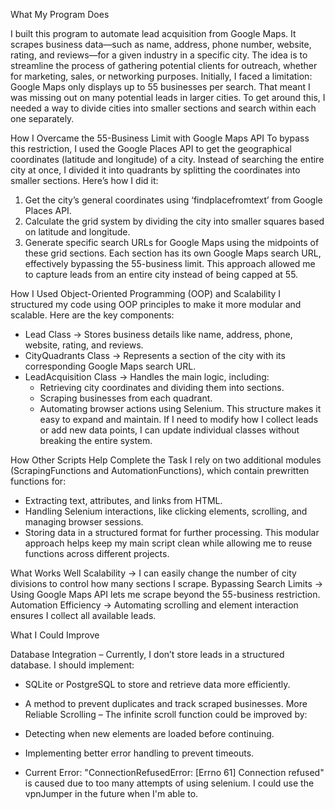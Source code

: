 What My Program Does

I built this program to automate lead acquisition from Google Maps. It scrapes business data—such as name, address, phone number, website, rating, and reviews—for a given industry in a specific city. The idea is to streamline the process of gathering potential clients for outreach, whether for marketing, sales, or networking purposes.
Initially, I faced a limitation: Google Maps only displays up to 55 businesses per search. That meant I was missing out on many potential leads in larger cities. To get around this, I needed a way to divide cities into smaller sections and search within each one separately.

How I Overcame the 55-Business Limit with Google Maps API
To bypass this restriction, I used the Google Places API to get the geographical coordinates (latitude and longitude) of a city. Instead of searching the entire city at once, I divided it into quadrants by splitting the coordinates into smaller sections.
Here’s how I did it:
1. Get the city’s general coordinates using ‘findplacefromtext’ from Google Places API.
2. Calculate the grid system by dividing the city into smaller squares based on latitude and longitude.
3. Generate specific search URLs for Google Maps using the midpoints of these grid sections. Each section has its own Google Maps search URL, effectively bypassing the 55-business limit.
This approach allowed me to capture leads from an entire city instead of being capped at 55.

How I Used Object-Oriented Programming (OOP) and Scalability
I structured my code using OOP principles to make it more modular and scalable. Here are the key components:
* Lead Class → Stores business details like name, address, phone, website, rating, and reviews.
* CityQuadrants Class → Represents a section of the city with its corresponding Google Maps search URL.
* LeadAcquisition Class → Handles the main logic, including:
    * Retrieving city coordinates and dividing them into sections.
    * Scraping businesses from each quadrant.
    * Automating browser actions using Selenium.
This structure makes it easy to expand and maintain. If I need to modify how I collect leads or add new data points, I can update individual classes without breaking the entire system.

How Other Scripts Help Complete the Task
I rely on two additional modules (ScrapingFunctions and AutomationFunctions), which contain prewritten functions for:
* Extracting text, attributes, and links from HTML.
* Handling Selenium interactions, like clicking elements, scrolling, and managing browser sessions.
* Storing data in a structured format for further processing.
This modular approach helps keep my main script clean while allowing me to reuse functions across different projects.

What Works Well
Scalability → I can easily change the number of city divisions to control how many sections I scrape. Bypassing Search Limits → Using Google Maps API lets me scrape beyond the 55-business restriction. Automation Efficiency → Automating scrolling and element interaction ensures I collect all available leads.

What I Could Improve

Database Integration – Currently, I don’t store leads in a structured database. I should implement:
* SQLite or PostgreSQL to store and retrieve data more efficiently.
* A method to prevent duplicates and track scraped businesses.
 More Reliable Scrolling – The infinite scroll function could be improved by:
* Detecting when new elements are loaded before continuing.
* Implementing better error handling to prevent timeouts.

* Current Error: "ConnectionRefusedError: [Errno 61] Connection refused" is caused due to too many attempts of using selenium. I could use the vpnJumper in the future when I'm able to.

